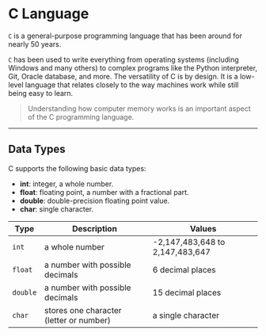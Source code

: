 # C Language

`C` is a general-purpose programming language that has been around for nearly 50 years.

`C` has been used to write everything from operating systems (including Windows and many others) to complex programs like the Python interpreter, Git, Oracle database, and more.
The versatility of C is by design. It is a low-level language that relates closely to the way machines work while still being easy to learn.

> Understanding how computer memory works is an important aspect of the C programming language.

---

## Data Types

C supports the following basic data types:

- **int**: integer, a whole number.
- **float**: floating point, a number with a fractional part.
- **double**: double-precision floating point value.
- **char**: single character.

| Type     | Description                             | Values                          |
| -------- | --------------------------------------- | ------------------------------- |
| `int`    | a whole number                          | -2,147,483,648 to 2,147,483,647 |
| `float`  | a number with possible decimals         | 6 decimal places                |
| `double` | a number with possible decimals         | 15 decimal places               |
| `char`   | stores one character (letter or number) | a single character              |
